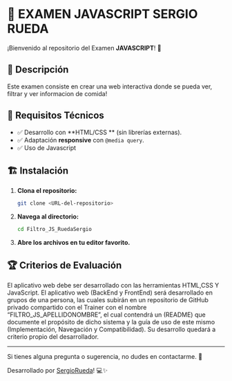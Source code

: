 # 📌 EXAMEN JAVASCRIPT SERGIO RUEDA

¡Bienvenido al repositorio del Examen **JAVASCRIPT**! 🚀

## 📖 Descripción
Este examen consiste en crear una web interactiva donde se pueda ver, filtrar y ver informacion de comida!

## 📌 Requisitos Técnicos
- ✅ Desarrollo con **HTML/CSS ** (sin librerías externas).
- ✅ Adaptación **responsive** con `@media query`.
- ✅ Uso de Javascript





## 🏗 Instalación
1. **Clona el repositorio:**
   ```bash
   git clone <URL-del-repositorio>
   ```
2. **Navega al directorio:**
   ```bash
   cd Filtro_JS_RuedaSergio
   ```
3. **Abre los archivos en tu editor favorito.**

## 🏆 Criterios de Evaluación
El aplicativo web debe ser desarrollado con las herramientas HTML,CSS Y JavaScript.
El aplicativo web (BackEnd y FrontEnd) será desarrollado en grupos de una persona, las cuales subirán en un repositorio de GitHub privado compartido con el Trainer con el nombre “FILTRO_JS_APELLIDONOMBRE”, el cual contendrá un (README) que documente el propósito de dicho sistema y la guía de uso de este mismo (Implementación, Navegación y Compatibilidad). Su desarrollo quedará a criterio propio del desarrollador.



---
Si tienes alguna pregunta o sugerencia, no dudes en contactarme. 🚀

Desarrollado por [SergioRueda](https://github.com/xergio-rh/)! 💻✨
